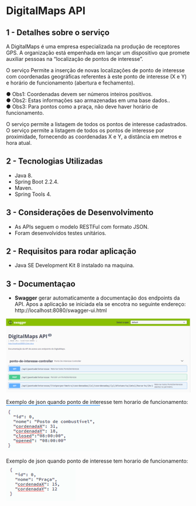 # DigitalMaps API

## 1 - Detalhes sobre o serviço

A DigitalMaps é uma empresa especializada na produção de receptores GPS. A
organização está empenhada em lançar um dispositivo que promete auxiliar pessoas
na “localização de pontos de interesse”.<br>

O serviço Permite a inserção de novas localizações de ponto de interesse com coordenadas geográficas referentes à este ponto de interesse (X e Y) e horário de funcionamento (abertura e
fechamento). <br>

● Obs1: Coordenadas devem ser números inteiros positivos. <br>
● Obs2: Estas informações sao armazenadas em uma base dados.. <br>
● Obs3: Para pontos como a praça, não deve haver horário de funcionamento. <br>

O serviço permite a listagem de todos os pontos de interesse cadastrados. <br>
O serviço permite a listagem de todos os pontos de interesse por proximidade,
 fornecendo as coordenadas X e Y, a distância em metros e hora atual. <br>


## 2 - Tecnologias Utilizadas 
  
- Java 8. <br>  
- Spring Boot 2.2.4. <br> 
- Maven. <br>
- Spring Tools 4. <br> 

## 3 - Considerações de Desenvolvimento

- As APIs seguem o modelo RESTFul com formato JSON. <br>
- Foram desenvolvidos testes unitários. <br>

## 2 - Requisitos para rodar aplicação

- Java SE Development Kit 8 instalado na maquina. <br>

## 3 - Documentaçao  
  
 - **Swagger** gerar automaticamente a documentação dos endpoints da API.
 Apos a aplicação se iniciada ela se encotra no seguinte endereço: 
 http://localhost:8080/swagger-ui.html 

  
 <img src="https://github.com/pauloricardodn/digitalmaps/blob/master/swagger.png"/>
 
 Exemplo de json quando ponto de interesse tem horario de funcionamento: <br> 
 <img src="https://github.com/pauloricardodn/digitalmaps/blob/master/jsonhorario.png"/>

 Exemplo de json quando ponto de interesse tem horario de funcionamento: <br> 
 <img src="https://github.com/pauloricardodn/digitalmaps/blob/master/jsonshorario.png"/>
  

  



  

